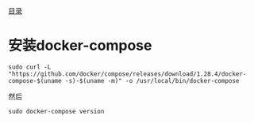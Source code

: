 [目录](./)

# 安装docker-compose

```
sudo curl -L "https://github.com/docker/compose/releases/download/1.28.4/docker-compose-$(uname -s)-$(uname -m)" -o /usr/local/bin/docker-compose
```

然后
```
sudo docker-compose version
```
